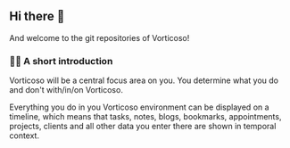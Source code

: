 ## Hi there 👋

And welcome to the git repositories of Vorticoso!

### 🙋‍♀️ A short introduction

Vorticoso will be a central focus area on you. You determine what you do and don't with/in/on Vorticoso.

Everything you do in you Vorticoso environment can be displayed on a timeline, which means that tasks, notes, blogs, bookmarks, appointments, projects, clients and all other data you enter there are shown in temporal context.

<!--

**Here are some ideas to get you started:**

🌈 Contribution guidelines - how can the community get involved?
👩‍💻 Useful resources - where can the community find your docs? Is there anything else the community should know?
🍿 Fun facts - what does your team eat for breakfast?
🧙 Remember, you can do mighty things with the power of [Markdown](https://docs.github.com/github/writing-on-github/getting-started-with-writing-and-formatting-on-github/basic-writing-and-formatting-syntax)
-->
